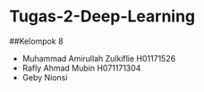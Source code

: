 # Tugas-2-Deep-Learning
##Kelompok 8
- Muhammad Amirullah Zulkiflie H01171526
- Rafly Ahmad Mubin H071171304
- Geby Nionsi
